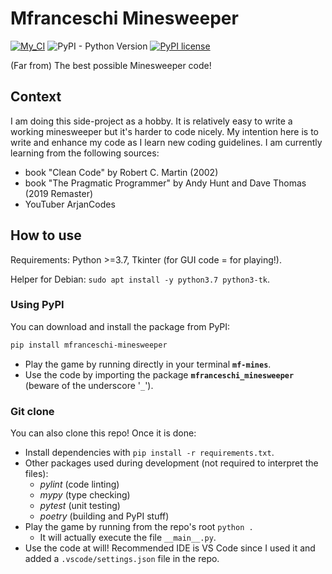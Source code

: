 # Mfranceschi Minesweeper

[![My_CI](https://github.com/mfranceschi/Mfran-Minesweeper/actions/workflows/My_CI.yaml/badge.svg)](https://github.com/mfranceschi/Mfran-Minesweeper/actions/workflows/My_CI.yaml)
![PyPI - Python Version](https://img.shields.io/pypi/pyversions/mfranceschi-minesweeper)
[![PyPI license](https://img.shields.io/pypi/l/mfranceschi-minesweeper.svg)](https://pypi.python.org/pypi/mfranceschi-minesweeper/)

(Far from) The best possible Minesweeper code!

## Context

I am doing this side-project as a hobby. It is relatively easy to write a working minesweeper but it's harder to code nicely. My intention here is to write and enhance my code as I learn new coding guidelines. I am currently learning from the following sources:

- book "Clean Code" by Robert C. Martin (2002)
- book "The Pragmatic Programmer" by Andy Hunt and Dave Thomas (2019 Remaster)
- YouTuber ArjanCodes

## How to use

Requirements: Python >=3.7, Tkinter (for GUI code = for playing!).

Helper for Debian: `sudo apt install -y python3.7 python3-tk`.

### Using PyPI

You can download and install the package from PyPI:

```sh
pip install mfranceschi-minesweeper
```

- Play the game by running directly in your terminal **`mf-mines`**.
- Use the code by importing the package **`mfranceschi_minesweeper`** (beware of the underscore '`_`').

### Git clone

You can also clone this repo! Once it is done:

- Install dependencies with `pip install -r requirements.txt`.
- Other packages used during development (not required to interpret the files):
  - _pylint_ (code linting)
  - _mypy_ (type checking)
  - _pytest_ (unit testing)
  - _poetry_ (building and PyPI stuff)
- Play the game by running from the repo's root `python .`
  - It will actually execute the file `__main__.py`.
- Use the code at will! Recommended IDE is VS Code since I used it and added a `.vscode/settings.json` file in the repo.
